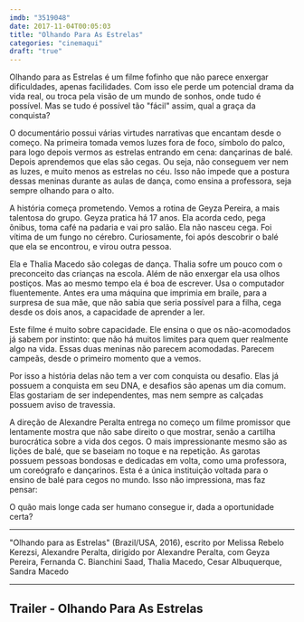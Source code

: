 ```yaml
---
imdb: "3519048"
date: 2017-11-04T00:05:03
title: "Olhando Para As Estrelas"
categories: "cinemaqui"
draft: "true"
---
```

Olhando para as Estrelas é um filme fofinho que não parece enxergar dificuldades, apenas facilidades. Com isso ele perde um potencial drama da vida real, ou troca pela visão de um mundo de sonhos, onde tudo é possível. Mas se tudo é possível tão "fácil" assim, qual a graça da conquista?

O documentário possui várias virtudes narrativas que encantam desde o começo. Na primeira tomada vemos luzes fora de foco, símbolo do palco, para logo depois vermos as estrelas entrando em cena: dançarinas de balé. Depois aprendemos que elas são cegas. Ou seja, não conseguem ver nem as luzes, e muito menos as estrelas no céu. Isso não impede que a postura dessas meninas durante as aulas de dança, como ensina a professora, seja sempre olhando para o alto.

A história começa prometendo. Vemos a rotina de Geyza Pereira, a mais talentosa do grupo. Geyza pratica há 17 anos. Ela acorda cedo, pega ônibus, toma café na padaria e vai pro salão. Ela não nasceu cega. Foi vítima de um fungo no cérebro. Curiosamente, foi após descobrir o balé que ela se encontrou, e virou outra pessoa.

Ela e Thalia Macedo são colegas de dança. Thalia sofre um pouco com o preconceito das crianças na escola. Além de não enxergar ela usa olhos postiços. Mas ao mesmo tempo ela é boa de escrever. Usa o computador fluentemente. Antes era uma máquina que imprimia em braile, para a surpresa de sua mãe, que não sabia que seria possível para a filha, cega desde os dois anos, a capacidade de aprender a ler.

Este filme é muito sobre capacidade. Ele ensina o que os não-acomodados já sabem por instinto: que não há muitos limites para quem quer realmente algo na vida. Essas duas meninas não parecem acomodadas. Parecem campeãs, desde o primeiro momento que a vemos.

Por isso a história delas não tem a ver com conquista ou desafio. Elas já possuem a conquista em seu DNA, e desafios são apenas um dia comum. Elas gostariam de ser independentes, mas nem sempre as calçadas possuem aviso de travessia.

A direção de Alexandre Peralta entrega no começo um filme promissor que lentamente mostra que não sabe direito o que mostrar, senão a cartilha burocrática sobre a vida dos cegos. O mais impressionante mesmo são as lições de balé, que se baseiam no toque e na repetição. As garotas possuem pessoas bondosas e dedicadas em volta, como uma professora, um coreógrafo e dançarinos. Esta é a única instituição voltada para o ensino de balé para cegos no mundo. Isso não impressiona, mas faz pensar:

O quão mais longe cada ser humano consegue ir, dada a oportunidade certa?

<hr>"Olhando para as Estrelas" (Brazil/USA, 2016), escrito por Melissa Rebelo Kerezsi, Alexandre Peralta, dirigido por Alexandre Peralta, com Geyza Pereira, Fernanda C. Bianchini Saad, Thalia Macedo, Cesar Albuquerque, Sandra Macedo<hr>

<h2>Trailer - Olhando Para As Estrelas<h2>

